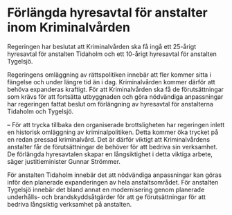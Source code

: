 # Förlängda hyresavtal för anstalter inom Kriminalvården

Regeringen har beslutat att Kriminalvården ska få ingå ett 25-årigt hyresavtal för anstalten Tidaholm och ett 10-årigt hyresavtal för anstalten Tygelsjö.

Regeringens omläggning av rättspolitiken innebär att fler kommer sitta i fängelse och under längre tid än i dag. Kriminalvården kommer därför att behöva expanderas kraftigt. För att Kriminalvården ska få de förutsättningar som krävs för att fortsätta utbyggnaden och göra nödvändiga anpassningar har regeringen fattat beslut om förlängning av hyresavtal för anstalterna Tidaholm och Tygelsjö.

– För att trycka tillbaka den organiserade brottsligheten har regeringen inlett en historisk omläggning av kriminalpolitiken. Detta kommer öka trycket på en redan pressad kriminalvård. Det är därför viktigt att Kriminalvårdens anstalter får de förutsättningar de behöver för att bedriva sin verksamhet. De förlängda hyresavtalen skapar en långsiktighet i detta viktiga arbete, säger justitieminister Gunnar Strömmer.

För anstalten Tidaholm innebär det att nödvändiga anpassningar kan göras inför den planerade expanderingen av hela anstaltsområdet. För anstalten Tygelsjö innebär det bland annat en modernisering genom planerade underhålls- och brandskyddsåtgärder för att ge förutsättningar för att bedriva långsiktig verksamhet på anstalten.

